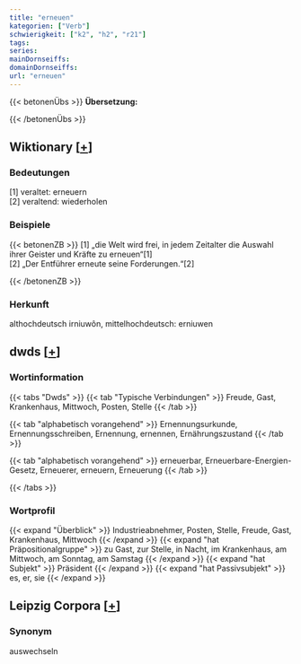 ```yaml
---
title: "erneuen"
kategorien: ["Verb"]
schwierigkeit: ["k2", "h2", "r21"]
tags:
series:
mainDornseiffs:
domainDornseiffs:
url: "erneuen"
---
```


{{< betonenÜbs >}}
**Übersetzung:**  
  
{{< /betonenÜbs >}}

## Wiktionary [[+](https://de.wiktionary.org/wiki/erneuen)]

### Bedeutungen
[1] veraltet: erneuern  
[2] veraltend: wiederholen  

### Beispiele
{{< betonenZB >}}
[1] „die Welt wird frei, in jedem Zeitalter die Auswahl ihrer Geister und Kräfte zu erneuen“[1]  
[2] „Der Entführer erneute seine Forderungen.“[2]  

{{< /betonenZB >}}
### Herkunft
althochdeutsch irniuwôn, mittelhochdeutsch: erniuwen  



## dwds [[+](https://www.dwds.de/wb/erneuen)]

### Wortinformation
{{< tabs "Dwds" >}}
{{< tab "Typische Verbindungen" >}}
Freude, Gast, Krankenhaus, Mittwoch, Posten, Stelle
{{< /tab >}}

{{< tab "alphabetisch vorangehend" >}}
Ernennungsurkunde, Ernennungsschreiben, Ernennung, ernennen, Ernährungszustand
{{< /tab >}}

{{< tab "alphabetisch vorangehend" >}}
erneuerbar, Erneuerbare-Energien-Gesetz, Erneuerer, erneuern, Erneuerung
{{< /tab >}}

{{< /tabs >}}

### Wortprofil
{{< expand "Überblick" >}} Industrieabnehmer, Posten, Stelle, Freude, Gast, Krankenhaus, Mittwoch {{< /expand >}}
{{< expand "hat Präpositionalgruppe" >}} zu Gast, zur Stelle, in Nacht, im Krankenhaus, am Mittwoch, am Sonntag, am Samstag {{< /expand >}}
{{< expand "hat Subjekt" >}} Präsident {{< /expand >}}
{{< expand "hat Passivsubjekt" >}} es, er, sie {{< /expand >}}

## Leipzig Corpora [[+](https://corpora.uni-leipzig.de/en/res?word=erneuen&corpusId=deu_newscrawl-public_2018)]


### Synonym
auswechseln

